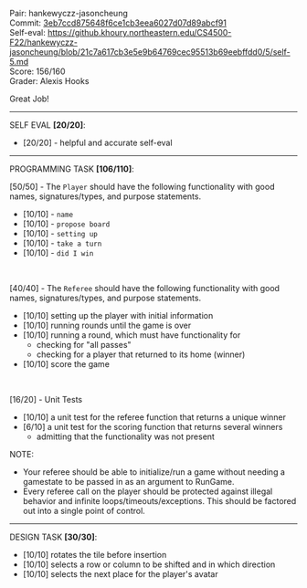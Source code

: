 Pair: hankewyczz-jasoncheung \
Commit: [3eb7ccd875648f6ce1cb3eea6027d07d89abcf91](https://github.khoury.northeastern.edu/CS4500-F22/hankewyczz-jasoncheung/tree/3eb7ccd875648f6ce1cb3eea6027d07d89abcf91) \
Self-eval: https://github.khoury.northeastern.edu/CS4500-F22/hankewyczz-jasoncheung/blob/21c7a617cb3e5e9b64769cec95513b69eebffdd0/5/self-5.md \
Score: 156/160 \
Grader: Alexis Hooks

Great Job!

<hr>

SELF EVAL **[20/20]**:

- [20/20] - helpful and accurate self-eval

<hr>

PROGRAMMING TASK **[106/110]**:

[50/50] - The `Player` should have the following functionality with good names, signatures/types, and purpose statements.

- [10/10] - `name`
- [10/10] - `propose board`
- [10/10] - `setting up`
- [10/10] - `take a turn`
- [10/10] - `did I win`

<br>

[40/40] - The `Referee` should have the following functionality with good names, signatures/types, and purpose statements.

- [10/10] setting up the player with initial information
- [10/10] running rounds until the game is over
- [10/10] running a round, which must have functionality for
  - checking for "all passes"
  - checking for a player that returned to its home (winner)
- [10/10] score the game

<br>

[16/20] - Unit Tests

- [10/10] a unit test for the referee function that returns a unique winner
- [6/10] a unit test for the scoring function that returns several winners
  - admitting that the functionality was not present

NOTE:
* Your referee should be able to initialize/run a game without needing a gamestate to be passed in as an argument to RunGame.
* Every referee call on the player should be protected against illegal behavior and infinite loops/timeouts/exceptions. This should be factored out into a single point of control.

<hr>

DESIGN TASK **[30/30]**:

- [10/10] rotates the tile before insertion
- [10/10] selects a row or column to be shifted and in which direction
- [10/10] selects the next place for the player's avatar


